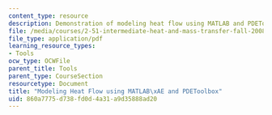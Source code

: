 ```yaml
---
content_type: resource
description: Demonstration of modeling heat flow using MATLAB and PDEToolbox.
file: /media/courses/2-51-intermediate-heat-and-mass-transfer-fall-2008/860a7775d738fd0d4a31a9d35888ad20_heatflow.pdf
file_type: application/pdf
learning_resource_types:
- Tools
ocw_type: OCWFile
parent_title: Tools
parent_type: CourseSection
resourcetype: Document
title: "Modeling Heat Flow using MATLAB\xAE and PDEToolbox"
uid: 860a7775-d738-fd0d-4a31-a9d35888ad20
---
```

